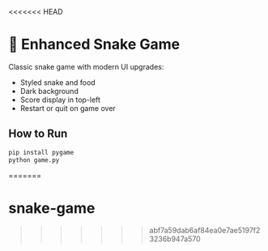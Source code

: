 <<<<<<< HEAD
# 🐍 Enhanced Snake Game

Classic snake game with modern UI upgrades:
- Styled snake and food
- Dark background
- Score display in top-left
- Restart or quit on game over

## How to Run

```bash
pip install pygame
python game.py
```
=======
# snake-game
>>>>>>> abf7a59dab6af84ea0e7ae5197f23236b947a570
